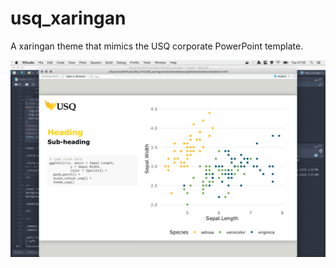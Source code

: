 # usq_xaringan

A xaringan theme that mimics the USQ corporate PowerPoint template.

![Slide showing code and graph slide layout](./man/code_graph_layout.png)
